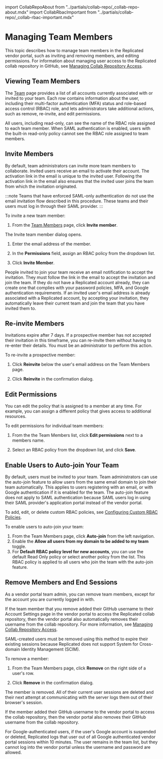 import CollabRepoAbout from "../partials/collab-repo/_collab-repo-about.mdx"
import CollabRbacImportant from "../partials/collab-repo/_collab-rbac-important.mdx"

# Managing Team Members

This topic describes how to manage team members in the Replicated vendor portal, such as inviting and removing members, and editing permissions. For information about managing user access to the Replicated collab repository in GitHub, see [Managing Collab Repository Access](team-management-github-username).

## Viewing Team Members
The [Team](https://vendor.replicated.com/team/members) page provides a list of all accounts currently associated with or invited to your team. Each row contains information about the user, including their multi-factor authentication (MFA) status and role-based access control (RBAC) role, and lets administrators take additional actions, such as remove, re-invite, and edit permissions.

All users, including read-only, can see the name of the RBAC role assigned to each team member. When SAML authentication is enabled, users with the built-in read-only policy cannot see the RBAC role assigned to team members.

## Invite Members
By default, team administrators can invite more team members to collaborate. Invited users receive an email to activate their account. The activation link in the email is unique to the invited user. Following the activation link in the email also ensures that the invited user joins the team from which the invitation originated.

:::note
Teams that have enforced SAML-only authentication do not use the email invitation flow described in this procedure. These teams and their users must log in through their SAML provider.
:::

To invite a new team member:

1. From the [Team Members](https://vendor.replicated.com/team/members) page, click **Invite member**.

  The Invite team member dialog opens.

1. Enter the email address of the member.

1. In the **Permissions** field, assign an RBAC policy from the dropdown list.

    <CollabRbacImportant/>

1. Click **Invite Member**.

  People invited to join your team receive an email notification to accept the invitation. They must follow the link in the email to accept the invitation and join the team. If they do not have a Replicated account already, they can create one that complies with your password policies, MFA, and Google authentication requirements. If an invited user's email address is already associated with a Replicated account, by accepting your invitation, they automatically leave their current team and join the team that you have invited them to.

## Re-invite Members

Invitations expire after 7 days. If a prospective member has not accepted their invitation in this timeframe, you can re-invite them without having to re-enter their details. You must be an administrator to perform this action.

To re-invite a prospective member:

1. Click **Reinvite** below the user's email address on the Team Members page.

1. Click **Reinvite** in the confirmation dialog.

## Edit Permissions

You can edit the policy that is assigned to a member at any time. For example, you can assign a different policy that gives access to additional resources.

To edit permissions for individual team members:

1. From the the Team Members list, click **Edit permissions** next to a members name.
1. Select an RBAC policy from the dropdown list, and click **Save**.

    <CollabRbacImportant/>

## Enable Users to Auto-join Your Team
By default, users must be invited to your team. Team administrators can use the auto-join feature to allow users from the same email domain to join their team automatically. This applies to users registering with an email, or with Google authentication if it is enabled for the team. The auto-join feature does not apply to SAML authentication because SAML users log in using their SAML provider's application portal instead of the vendor portal.

To add, edit, or delete custom RBAC policies, see [Configuring Custom RBAC Policies](team-management-rbac-configuring).

To enable users to auto-join your team:

1. From the Team Members page, click **Auto-join** from the left navigation.
1. Enable the **Allow all users from my domain to be added to my team** toggle.
1. For **Default RBAC policy level for new accounts**, you can use the default Read Only policy or select another policy from the list. This RBAC policy is applied to all users who join the team with the auto-join feature.
   <CollabRbacImportant/>


## Remove Members and End Sessions
As a vendor portal team admin, you can remove team members, except for the account you are currently logged in with.

If the team member that you remove added their GitHub username to their Account Settings page in the vendor portal to access the Replicated collab repository, then the vendor portal also automatically removes their username from the collab repository. For more information, see [Managing Collab Repository Access](team-management-github-username).

SAML-created users must be removed using this method to expire their existing sessions because Replicated does not support System for Cross-domain Identity Management (SCIM).

To remove a member:

1. From the Team Members page, click **Remove** on the right side of a user's row.

1. Click **Remove** in the confirmation dialog.

  The member is removed. All of their current user sessions are deleted and their next attempt at communicating with the server logs them out of their browser's session.

  If the member added their GitHub username to the vendor portal to access the collab repository, then the vendor portal also removes their GitHub username from the collab repository.

  For Google-authenticated users, if the user's Google account is suspended or deleted, Replicated logs that user out of all Google authenticated vendor portal sessions within 10 minutes. The user remains in the team list, but they cannot log into the vendor portal unless the username and password are allowed.
